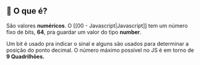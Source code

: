 ## 📌 O que é?

São valores **numéricos**. O [[00 - Javascript|Javascript]] tem um número fixo de bits, **64**, pra guardar um valor do tipo **number**. 

Um bit é usado pra indicar o sinal e alguns são usados para determinar a posição do ponto decimal. O número máximo possível no JS é em torno de **9 Quadrilhões.** 